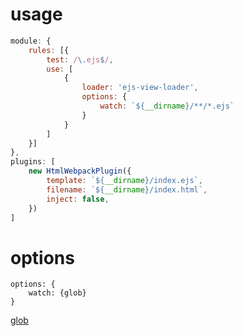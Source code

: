 # usage

```webpack.config.js
module: {
    rules: [{
        test: /\.ejs$/,
        use: [
            {
                loader: 'ejs-view-loader',
                options: {
                    watch: `${__dirname}/**/*.ejs`
                }
            }
        ]
    }]
},
plugins: [
    new HtmlWebpackPlugin({
        template: `${__dirname}/index.ejs`,
        filename: `${__dirname}/index.html`,
        inject: false,
    })
]
```

# options

```
options: {
    watch: {glob}
}
```

[glob]((https://github.com/isaacs/node-glob#glob-primer))
